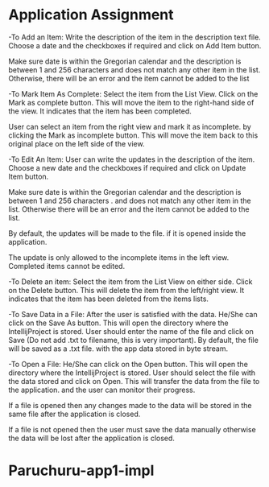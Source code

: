 # Application Assignment



-To Add an Item:
Write the description of the item in the description text file. 
Choose a date and the checkboxes if required and click on Add Item button.

Make sure date is within the Gregorian calendar and the description is between 1 and 256 characters 
and does not match any other item in the list.
Otherwise, there will be an error and the item cannot be added to the list

-To Mark Item As Complete:
Select the item from the List View.
Click on the Mark as complete button.
This will move the item to the right-hand side of the view.
It indicates that the item has been completed.

User can select an item from the right view and mark it as incomplete.
by clicking the Mark as incomplete button.
This will move the item back to this original place on the left side of the view.

-To Edit An Item:
User can write the updates in the description of the item.
Choose a new date and the checkboxes if required and click on Update Item button.

Make sure date is within the Gregorian calendar and the description is between 1 and 256 characters .
and does not match any other item in the list.
Otherwise there will be an error and the item cannot be added to the list.

By default, the updates will be made to the file.
if it is opened inside the application.

The update is only allowed to the incomplete items in the left view.
Completed items cannot be edited.

-To Delete an item:
Select the item from the List View on either side.
Click on the Delete button.
This will delete the item from the left/right view.
It indicates that the item has been deleted from the items lists.

-To Save Data in a File:
After the user is satisfied with the data.
He/She can click on the Save As button.
This will open the directory where the IntellijProject is stored.
User should enter the name of the file and click on Save (Do not add .txt to filename, this is very important).
By default, the file will be saved as a .txt file. 
with the app data stored in byte stream.

-To Open a File:
He/She can click on the Open button.
This will open the directory where the IntellijProject is stored.
User should select the file with the data stored and click on Open.
This will transfer the data from the file to the application.
and the user can monitor their progress.

If a file is opened then any changes made to the data will be stored in the same file after the application is closed.

If a file is not opened then the user must save the data manually otherwise the data will be lost after the application is closed.
# Paruchuru-app1-impl
